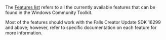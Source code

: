 The [Features list](https://github.com/MicrosoftDocs/WindowsCommunityToolkitDocs/blob/master/docs/toc.md#controls) refers to all the currently available features that can be found in the Windows Community Toolkit. 

Most of the features should work with the Falls Creator Update SDK 16299 and above; however, refer to specific documentation on each feature for more information.